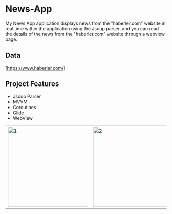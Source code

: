 # News-App

My News App application displays news from the "haberler.com" website in real time within the application using the Jsoup parser, and you can read the details of the news from the "haberler.com" website through a webview page.

## Data 
[https://www.haberler.com/]

## Project Features

- Jsoup Parser
- MVVM
- Coroutines
- Glide
- WebView


<table>
  <tr>
    <td> <img src="https://github.com/ibrahimtaskinn/News-App/assets/101405883/d960a9c9-4f0a-473b-b0af-b46f9f20352f" alt="1" width = "250"/> </td>
    <td> <img src="https://github.com/ibrahimtaskinn/News-App/assets/101405883/f1c7185d-7177-41a4-9702-fdf5b9dae775" alt="2" width = "250"/> </td>
  </tr>
</table>

